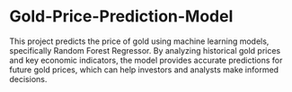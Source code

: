 # Gold-Price-Prediction-Model
This project predicts the price of gold using machine learning models, specifically Random Forest Regressor. By analyzing historical gold prices and key economic indicators, the model provides accurate predictions for future gold prices, which can help investors and analysts make informed decisions.

